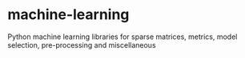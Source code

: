 # machine-learning
Python machine learning libraries for sparse matrices, metrics, model selection, pre-processing and miscellaneous
